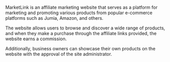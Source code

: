 MarketLink is an affiliate marketing website that serves as a platform for marketing and promoting various products from popular e-commerce platforms such as Jumia, Amazon, and others. 


The website allows users to browse and discover a wide range of products, and when they make a purchase through the affiliate links provided, the website earns a commission. 


Additionally, business owners can showcase their own products on the website with the approval of the site administrator.
